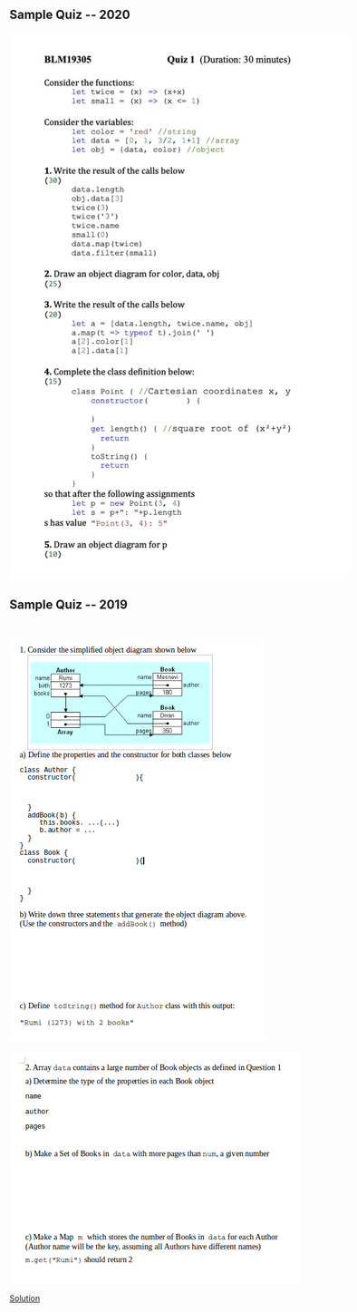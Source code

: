﻿
## Sample Quiz -- 2020

![2020](Quiz1_2020.jpg)

## Sample Quiz -- 2019 
<br>

![Page 1](Quiz1.png)

![Page 2](Quiz2.png)

[Solution](/2021/work/Inspector.html)

<script src="/2021/navbar.js"></script>
<style>
  body { 
    max-width: 600px; 
  }
  #navbar {
    margin-left: 0;
  }
</style>
